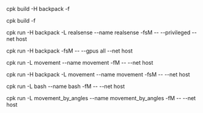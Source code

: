 cpk build -H backpack -f

cpk build -f


cpk run -H backpack -L realsense --name realsense -fsM -- --privileged --net host

cpk run -H backpack -fsM -- --gpus all --net host

cpk run -L movement --name movement -fM -- --net host

cpk run -H backpack -L movement --name movement -fsM -- --net host

cpk run -L bash --name bash -fM -- --net host

cpk run -L movement_by_angles --name movement_by_angles -fM -- --net host
